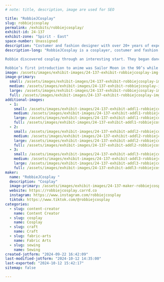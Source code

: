```yaml
---
# note: title, description, image are used for SEO

title: "RobbieJCosplay"
slug: robbiejcosplay
permalink: /exhibits/robbiejcosplay/
exhibit-id: 24-137
exhibit-zone: "Spirit - East"
space-number: Unassigned
description: "Costumer and fashion designer with over 20+ years of experience both on and back stage. "
description-long: "RobbieJCosplay is a cosplayer, costumer and fashion designer with over 20+ years of experience both on and back stage with major production companies. They have worked for international ballet companies, the cruise line industry and many live theaters  just to list a few. 

Robbie discovered cosplay through an interesting start. They began dancing at age 3, as they got older it was hard to find “male” costumes… so they started to design their own. At first their mother made them, but Robbie watched and learned eventually making them themselves. 

Robbie’s first introduction to anime was Sailor Moon in the 90’s while in high school. This lead to them making their first “cosplay” for a Halloween party. Their friends decided they wanted to do a Sailor Moon group and Robbie choice Prince Diamond. About a year or two later they attended their first conversation in New Orleans and it was like a whole new world opened up to them! Since then they continued to design and make costumes and fashion, including their sisters wedding dress. With every new cosplay, Robbie tries to incorporate a new skill, technique or material they’ve never worked with before always trying to improve. "
image: /assets/images/exhibit-images/24-137-exhibit-robbiejcosplay-img-0592-large.jpeg
image-primary: 
  small: /assets/images/exhibit-images/24-137-exhibit-robbiejcosplay-img-0592-small.jpeg
  medium: /assets/images/exhibit-images/24-137-exhibit-robbiejcosplay-img-0592-medium.jpeg
  large: /assets/images/exhibit-images/24-137-exhibit-robbiejcosplay-img-0592-large.jpeg
  full: /assets/images/exhibit-images/24-137-exhibit-robbiejcosplay-img-0592-full.jpeg
additional-images: 
  - 1:
    small: /assets/images/exhibit-images/24-137-exhibit-addl1-robbiejcosplay-270a9935-b826-4be8-a5bd-65ce2c29f15b-small.jpeg
    medium: /assets/images/exhibit-images/24-137-exhibit-addl1-robbiejcosplay-270a9935-b826-4be8-a5bd-65ce2c29f15b-medium.jpeg
    large: /assets/images/exhibit-images/24-137-exhibit-addl1-robbiejcosplay-270a9935-b826-4be8-a5bd-65ce2c29f15b-large.jpeg
    full: /assets/images/exhibit-images/24-137-exhibit-addl1-robbiejcosplay-270a9935-b826-4be8-a5bd-65ce2c29f15b-full.jpeg
  - 2:
    small: /assets/images/exhibit-images/24-137-exhibit-addl2-robbiejcosplay-img-1934-small.jpeg
    medium: /assets/images/exhibit-images/24-137-exhibit-addl2-robbiejcosplay-img-1934-medium.jpeg
    large: /assets/images/exhibit-images/24-137-exhibit-addl2-robbiejcosplay-img-1934-large.jpeg
    full: /assets/images/exhibit-images/24-137-exhibit-addl2-robbiejcosplay-img-1934-full.jpeg
  - 3:
    small: /assets/images/exhibit-images/24-137-exhibit-addl3-robbiejcosplay-img-2566-small.jpeg
    medium: /assets/images/exhibit-images/24-137-exhibit-addl3-robbiejcosplay-img-2566-medium.jpeg
    large: /assets/images/exhibit-images/24-137-exhibit-addl3-robbiejcosplay-img-2566-large.jpeg
    full: /assets/images/exhibit-images/24-137-exhibit-addl3-robbiejcosplay-img-2566-full.jpeg
maker: 
  name: "RobbieJCosplay "
  description: "Cosplay"
  image-primary: /assets/images/exhibit-images/24-137-maker-robbiejcosplay-6106d248-4a56-42f2-9026-1a232eefb006-medium.jpeg
  website: https://robbiejcosplay.carrd.co
  instagram: https://www.instagram.com/robbiejcosplay
  tiktok: https://www.tiktok.com/@robbiejcosplay
categories: 
  - slug: content-creator
    name: Content Creator
  - slug: cosplay
    name: Cosplay
  - slug: craft
    name: Craft
  - slug: fabric-arts
    name: Fabric Arts
  - slug: sewing
    name: Sewing
created-jotform: "2024-09-22 16:42:09"
last-modified-jotform: "2024-10-12 14:35:00"
last-exported: "2024-10-12 15:42:17"
sitemap: false

---
```

